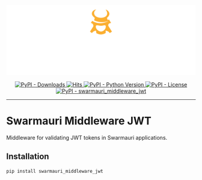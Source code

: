 <!-- Dark OS/GitHub theme → show LIGHT PNG; Light → show DARK PNG -->
<picture>
  <source media="(prefers-color-scheme: dark)"  srcset="../../../assets/swarmauri_brand_frag_light.png">
  <source media="(prefers-color-scheme: light)" srcset="../../../assets/swarmauri_brand_frag_dark.png">
  <!-- Fallback below (see #2) -->
  <img alt="Project logo" src="../../../assets/swarmauri_brand_frag_dark.png" width="640">
</picture>


<p align="center">
    <a href="https://pypi.org/project/swarmauri_middleware_jwt/">
        <img src="https://img.shields.io/pypi/dm/swarmauri_middleware_jwt" alt="PyPI - Downloads"/>
    </a>
    <a href="https://hits.sh/github.com/swarmauri/swarmauri-sdk/tree/master/pkgs/standards/swarmauri_middleware_jwt/">
        <img alt="Hits" src="https://hits.sh/github.com/swarmauri/swarmauri-sdk/tree/master/pkgs/standards/swarmauri_middleware_jwt.svg"/>
    </a>
    <a href="https://pypi.org/project/swarmauri_middleware_jwt/">
        <img src="https://img.shields.io/pypi/pyversions/swarmauri_middleware_jwt" alt="PyPI - Python Version"/>
    </a>
    <a href="https://pypi.org/project/swarmauri_middleware_jwt/">
        <img src="https://img.shields.io/pypi/l/swarmauri_middleware_jwt" alt="PyPI - License"/>
    </a>
    <a href="https://pypi.org/project/swarmauri_middleware_jwt/">
        <img src="https://img.shields.io/pypi/v/swarmauri_middleware_jwt?label=swarmauri_middleware_jwt&color=green" alt="PyPI - swarmauri_middleware_jwt"/>
    </a>
</p>

---

# Swarmauri Middleware JWT

Middleware for validating JWT tokens in Swarmauri applications.

## Installation

```bash
pip install swarmauri_middleware_jwt
```

